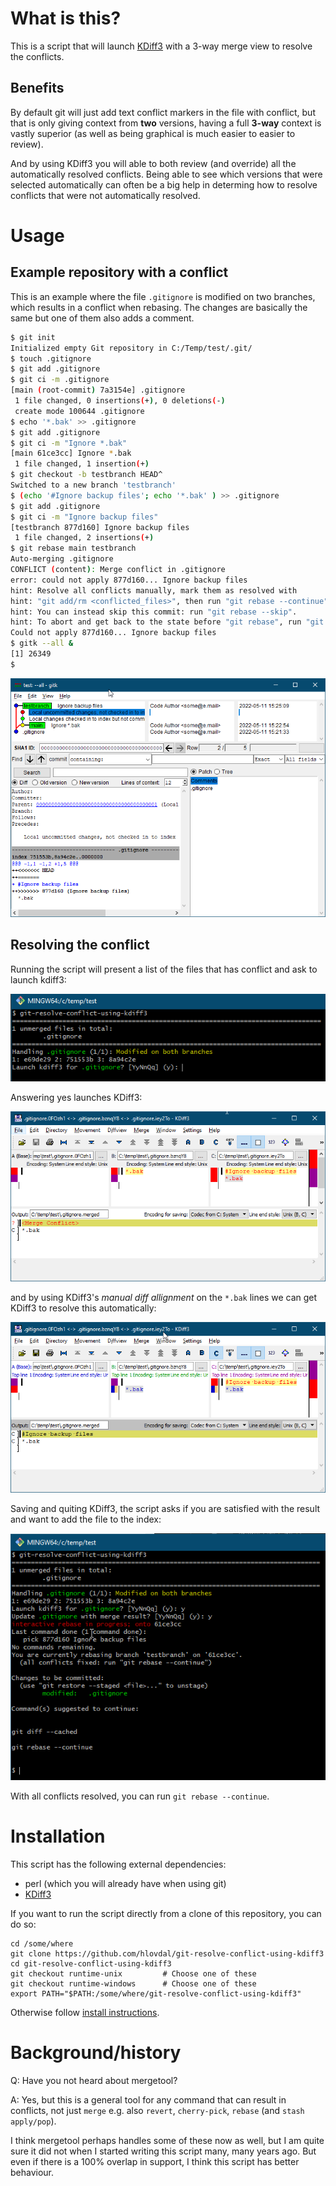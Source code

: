 
# What is this?

This is a script that will launch [KDiff3](http://kdiff3.sourceforge.net/) with
a 3-way merge view to resolve the conflicts.

## Benefits

By default git will just add text conflict markers in the file with conflict,
but that is only giving context from **two** versions, having a full **3-way**
context is vastly superior (as well as being graphical is much easier to easier
to review).

And by using KDiff3 you will able to both review (and override) all the
automatically resolved conflicts. Being able to see which versions that were
selected automatically can often be a big help in determing how to resolve
conflicts that were not automatically resolved.

# Usage

## Example repository with a conflict

This is an example where the file `.gitignore` is modified on two branches,
which results in a conflict when rebasing. The changes are basically the same
but one of them also adds a comment.

```bash
$ git init
Initialized empty Git repository in C:/Temp/test/.git/
$ touch .gitignore
$ git add .gitignore
$ git ci -m .gitignore
[main (root-commit) 7a3154e] .gitignore
 1 file changed, 0 insertions(+), 0 deletions(-)
 create mode 100644 .gitignore
$ echo '*.bak' >> .gitignore
$ git add .gitignore
$ git ci -m "Ignore *.bak"
[main 61ce3cc] Ignore *.bak
 1 file changed, 1 insertion(+)
$ git checkout -b testbranch HEAD^
Switched to a new branch 'testbranch'
$ (echo '#Ignore backup files'; echo '*.bak' ) >> .gitignore
$ git add .gitignore
$ git ci -m "Ignore backup files"
[testbranch 877d160] Ignore backup files
 1 file changed, 2 insertions(+)
$ git rebase main testbranch
Auto-merging .gitignore
CONFLICT (content): Merge conflict in .gitignore
error: could not apply 877d160... Ignore backup files
hint: Resolve all conflicts manually, mark them as resolved with
hint: "git add/rm <conflicted_files>", then run "git rebase --continue".
hint: You can instead skip this commit: run "git rebase --skip".
hint: To abort and get back to the state before "git rebase", run "git rebase --abort".
Could not apply 877d160... Ignore backup files
$ gitk --all &
[1] 26349
$
```

![Gitk screenshot](doc/images/gitk_conflict.png)

## Resolving the conflict

Running the script will present a list of the files that has conflict and ask
to launch kdiff3:

![Running script screenhot](doc/images/run_script_001.png)

Answering yes launches KDiff3:

![KDiff3 screenshot, initial](doc/images/kdiff3_initial.png)

and by using KDiff3's *manual diff allignment* on the `*.bak` lines we can get
KDiff3 to resolve this automatically:

![KDiff3 screenshot, manual diff alignmet](doc/images/kdiff3_manual_diffalignment.png)

Saving and quiting KDiff3, the script asks if you are satisfied with the result
and want to add the file to the index:

![Running script screenshot](doc/images/run_script_002.png)

With all conflicts resolved, you can run `git rebase --continue`.

# Installation

This script has the following external dependencies:

* perl (which you will already have when using git)
* [KDiff3](http://kdiff3.sourceforge.net/)

If you want to run the script directly from a clone of this repository,
you can do so:

```shell
cd /some/where
git clone https://github.com/hlovdal/git-resolve-conflict-using-kdiff3
cd git-resolve-conflict-using-kdiff3
git checkout runtime-unix         # Choose one of these
git checkout runtime-windows      # Choose one of these
export PATH="$PATH:/some/where/git-resolve-conflict-using-kdiff3"
```

Otherwise follow [install instructions](./doc/INSTALL.md).

# Background/history

Q: Have you not heard about mergetool?

A: Yes, but this is a general tool for any command that can result in
conflicts, not just `merge` e.g. also `revert`, `cherry-pick`, `rebase`
(and `stash apply/pop`).

I think mergetool perhaps handles some of these now as well, but I am quite
sure it did not when I started writing this script many, many years ago.
But even if there is a 100% overlap in support, I think this script has better
behaviour.
